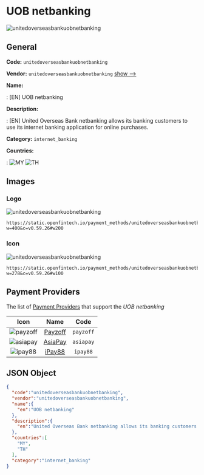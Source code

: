 
# UOB netbanking 
![unitedoverseasbankuobnetbanking](https://static.openfintech.io/payment_methods/unitedoverseasbankuobnetbanking/logo.svg?w=400&c=v0.59.26#w200)  

## General 
**Code:** `unitedoverseasbankuobnetbanking` 
 
**Vendor:** `unitedoverseasbankuobnetbanking` [show -->](/vendors/unitedoverseasbankuobnetbanking/) 
 
**Name:** 
 
:	[EN] UOB netbanking 
 
**Description:** 
 
: [EN] United Overseas Bank netbanking allows its banking customers to use its internet banking application for online purchases. 
 
**Category:** `internet_banking` 
 
**Countries:** 
 
:	![MY](https://cdnjs.cloudflare.com/ajax/libs/flag-icon-css/3.3.0/flags/4x3/my.svg#w24) 	![TH](https://cdnjs.cloudflare.com/ajax/libs/flag-icon-css/3.3.0/flags/4x3/th.svg#w24)  

## Images 

### Logo 
![unitedoverseasbankuobnetbanking](https://static.openfintech.io/payment_methods/unitedoverseasbankuobnetbanking/logo.svg?w=400&c=v0.59.26#w200)  

```
https://static.openfintech.io/payment_methods/unitedoverseasbankuobnetbanking/logo.svg?w=400&c=v0.59.26#w200
```  

### Icon 
![unitedoverseasbankuobnetbanking](https://static.openfintech.io/payment_methods/unitedoverseasbankuobnetbanking/icon.svg?w=278&c=v0.59.26#w100)  

```
https://static.openfintech.io/payment_methods/unitedoverseasbankuobnetbanking/icon.svg?w=278&c=v0.59.26#w100
```  

## Payment Providers 
 
The list of [Payment Providers](/payment-providers/) that support the _UOB netbanking_ 

|Icon|Name|Code| 
|:---:|:---:|:---:| 
|![payzoff](https://static.openfintech.io/payment_providers/payzoff/icon.svg?w=278&c=v0.59.26#w100) |[Payzoff](/payment-providers/payzoff/)|`payzoff`| 
|![asiapay](https://static.openfintech.io/payment_providers/asiapay/icon.svg?w=278&c=v0.59.26#w100) |[AsiaPay](/payment-providers/asiapay/)|`asiapay`| 
|![ipay88](https://static.openfintech.io/payment_providers/ipay88/icon.svg?w=278&c=v0.59.26#w100) |[iPay88](/payment-providers/ipay88/)|`ipay88`| 
 

## JSON Object 

```json
{
  "code":"unitedoverseasbankuobnetbanking",
  "vendor":"unitedoverseasbankuobnetbanking",
  "name":{
    "en":"UOB netbanking"
  },
  "description":{
    "en":"United Overseas Bank netbanking allows its banking customers to use its internet banking application for online purchases."
  },
  "countries":[
    "MY",
    "TH"
  ],
  "category":"internet_banking"
}
```  
